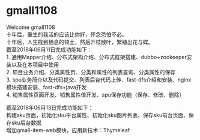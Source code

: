 # gmall1108
Welcome gmall1108  <br />
十年后，重生的我活的应该比你好，怀念恐怕不必。<br />
十年后，人生找到栖息的领土，然后开枝散叶，繁殖出花与蝶。<br />
截至2018年06月11日完成功能如下：<br />
    1. 通用Mapper介绍、分布式架构介绍、分布式框架搭建、dubbo+zookeeper安装以及在本项目中使用<br />
    2. 项目业务介绍、分类属性页、分类和属性的列表查询、分类属性的保存<br />
    3. spu业务简介以及代码提交、列表后台代码上传、fast-dfs介绍和安装、nginx模块搭建安装、fast-dfs+java开发<br />
    4. 销售属性页面开发、销售属性值开发、spu保存功能（保存、修改、删除）<br />
    
截至2018年06月13日完成功能如下：<br />
    构建sku页面，初始化sku平台属性、初始化sku图片列表、保存sku前台页面、保存sku后台数据<br />
    增加gmall-item-web模块，应用新技术：Thymeleaf<br />